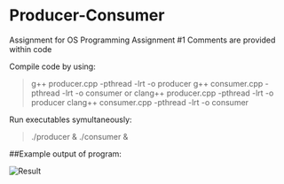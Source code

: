 # Producer-Consumer
Assignment for OS Programming Assignment #1
Comments are provided within code

Compile code by using:
> g++ producer.cpp -pthread -lrt -o producer 
> g++ consumer.cpp -pthread -lrt -o consumer
or 
> clang++ producer.cpp -pthread -lrt -o producer
> clang++ consumer.cpp -pthread -lrt -o consumer

Run executables symultaneously:
> ./producer & ./consumer &

##Example output of program:

![Result](https://i.imgur.com/QkEiclU.png)
